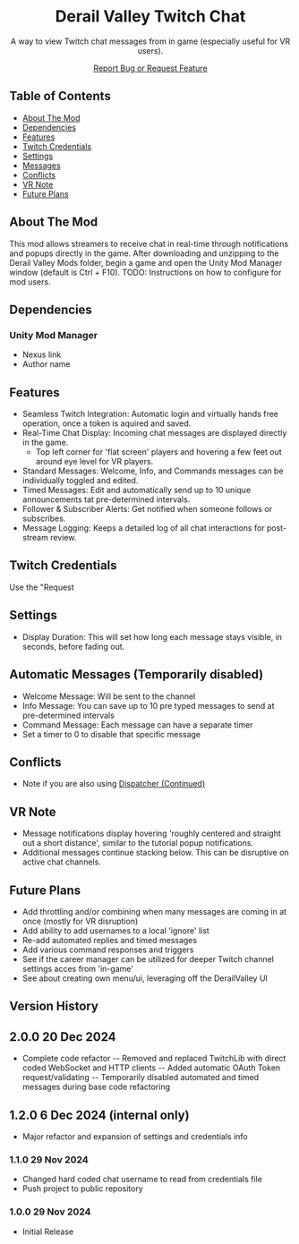 <h1 align="center">Derail Valley Twitch Chat</h1>

<p align="center">
A way to view Twitch chat messages from in game (especially useful for VR users).
</p>
<p align="center">
<a href="https://github.com/Nightwind416/derail-valley-twitch-chat-mod/issues">Report Bug or Request Feature</a>
</p>

## Table of Contents

- [About The Mod](#about-the-mod)
- [Dependencies](#dependencies)
- [Features](#features)
- [Twitch Credentials](#twitch-credentials)
- [Settings](#settings)
- [Messages](#messages)
- [Conflicts](#conflicts)
- [VR Note](#vr-note)
- [Future Plans](#future-plans)

## About The Mod

This mod allows streamers to receive chat in real-time through notifications and popups directly in the game. After downloading and unzipping to the Derail Valley Mods folder, begin a game and open the Unity Mod Manager window (default is Ctrl + F10).
TODO: Instructions on how to configure for mod users.

## Dependencies

### Unity Mod Manager

- Nexus link
- Author name

## Features

- Seamless Twitch Integration: Automatic login and virtually hands free operation, once a token is aquired and saved.
- Real-Time Chat Display: Incoming chat messages are displayed directly in the game.
  - Top left corner for 'flat screen' players and hovering a few feet out around eye level for VR players.
- Standard Messages: Welcome, Info, and Commands messages can be individually toggled and edited.
- Timed Messages: Edit and automatically send up to 10 unique announcements tat pre-determined intervals.
- Follower & Subscriber Alerts: Get notified when someone follows or subscribes.
- Message Logging: Keeps a detailed log of all chat interactions for post-stream review.

## Twitch Credentials

Use the "Request 

## Settings

- Display Duration: This will set how long each message stays visible, in seconds, before fading out.

## Automatic Messages (Temporarily disabled)

- Welcome Message: Will be sent to the channel
- Info Message: You can save up to 10 pre typed messages to send at pre-determined intervals
- Command Message: Each message can have a separate timer
- Set a timer to 0 to disable that specific message

## Conflicts

- Note if you are also using [Dispatcher (Continued)](https://www.nexusmods.com/derailvalley/mods/743)

## VR Note

- Message notifications display hovering 'roughly centered and straight out a short distance', similar to the tutorial popup notifications.
- Additional messages continue stacking below. This can be disruptive on active chat channels.

## Future Plans

- Add throttling and/or combining when many messages are coming in at once (mostly for VR disruption)
- Add ability to add usernames to a local 'ignore' list
- Re-add automated replies and timed messages
- Add various command responses and triggers
- See if the career manager can be utilized for deeper Twitch channel settings acces from 'in-game'
- See about creating own menu/ui, leveraging off the DerailValley UI

## Version History

## 2.0.0 20 Dec 2024

- Complete code refactor
-- Removed and replaced TwitchLib with direct coded WebSocket and HTTP clients
-- Added automatic OAuth Token request/validating
-- Temporarily disabled automated and timed messages during base code refactoring

## 1.2.0 6 Dec 2024 (internal only)

- Major refactor and expansion of settings and credentials info

### 1.1.0 29 Nov 2024

- Changed hard coded chat username to read from credentials file
- Push project to public repository

### 1.0.0 29 Nov 2024

- Initial Release
